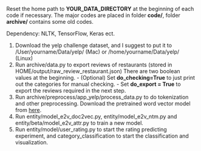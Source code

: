 Reset the home path to **YOUR_DATA_DIRECTORY** at the beginning of each code if necessary. The major codes are placed in folder **code/**, folder **archive/** contains some old codes.

Dependency: NLTK, TensorFlow, Keras ect.
1. Download the yelp challenge dataset, and I suggest to put it to /User/yourname/Data/yelp/ (Mac) or /home/yourname/Data/yelp/ (Linux)
2. Run archive/data.py to export reviews of restaurants (stored in HOME/output/raw_review_restaurant.json)
    There are two boolean values at the beginning.
        - (Optional) Set **do_checking=True** to just print out the categories for manual checking.
        - Set **do_export = True** to export the reviews required in the next step.
3. Run archive/preprocess/app_yelp/process_data.py to do tokenization and other preprocessing.
    Download the pretrained word vector model from [here](https://nlp.stanford.edu/projects/glove/).
4. Run entity/model_e2v_doc2vec.py, entity/model_e2v_ntm.py and entity/beta/model_e2v_attr.py to train a new model.
5. Run entity/model/user_rating.py to start the rating predicting experiment, and category_classification to start the classification and visualization.
